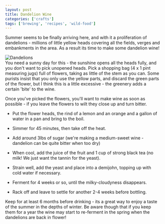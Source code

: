 ```yaml
---
layout: post
title: Dandelion Wine
categories: ['crafts']
tags: ['brewing', 'recipes', 'wild-food']
---
```


Summer seems to be finally arriving here, and with it a proliferation of dandelions - millions of little yellow heads covering all the fields, verges and embankments in the area. As a result its time to make some dandelion wine!  
  
![Dandelions](http://farm4.static.flickr.com/3584/4600088980_40fc7d3f8b_m.jpg)  
You need a sunny day for this - the sunshine opens all the heads fully, and you don't want to pick unopened heads. Pick a shopping bag (4 x 1 pint measuring jugs) full of flowers, taking as little of the stem as you can. Some purists insist that you only use the yellow parts, and discard the green parts of the flower, but I think this is a little excessive - the greenery adds a certain 'bite' to the wine.  
  
Once you've picked the flowers, you'll want to make wine as soon as possible - if you leave the flowers to wilt they close up and turn bitter.  
  


  

  * Put the flower heads, the rind of a lemon and an orange and a gallon of water in a pan and bring to the boil.
  

  * Simmer for 45 minutes, then take off the heat.
  

  * Add around 3lbs of sugar (we're making a medium-sweet wine - dandelion can be quite bitter when too dry)
  

  * When cool, add the juice of the fruit and 1 cup of strong black tea (no milk! We just want the tannin for the yeast). 
  

  * Strain well, add the yeast and place into a demijohn, topping up with cold water if necessary.
  

  * Ferment for 4 weeks or so, until the milky-cloudyness disappears.
  

  * Rack off and leave to settle for another 2-4 weeks before bottling.
  

  
  
Keep for at least 6 months before drinking - its a great way to enjoy a taste of the summer in the depths of winter. Be aware though that if you keep them for a year the wine may start to re-ferment in the spring when the dandelions are back in flower!
